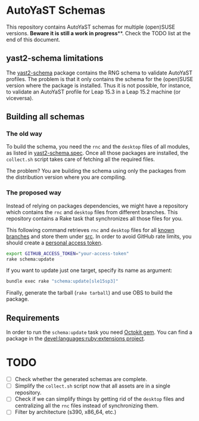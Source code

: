 # AutoYaST Schemas

This repository contains AutoYaST schemas for multiple (open)SUSE versions. **Beware it is still a
work in progress****. Check the TODO list at the end of this document.

## yast2-schema limitations

The [yast2-schema](https://github.com/yast/yast-schema) package contains the RNG schema to validate
AutoYaST profiles. The problem is that it only contains the schema for the (open)SUSE version where
the package is installed. Thus it is not possible, for instance, to validate an AutoYaST profile for
Leap 15.3 in a Leap 15.2 machine (or viceversa).

## Building all schemas

### The old way

To build the schema, you need the `rnc` and the `desktop` files of all modules, as listed in
[yast2-schema.spec](https://github.com/yast/yast-schema/blob/master/package/yast2-schema.spec#L41-L75).
Once all those packages are installed, the `collect.sh` script takes care of fetching all the
required files.

The problem? You are building the schema using only the packages from the distribution version where
you are compiling.

### The proposed way

Instead of relying on packages dependencies, we might have a repository which contains the `rnc` and
`desktop` files from different branches. This repository contains a Rake task that synchronizes all
those files for you.

This following command retrieves `rnc` and `desktop` files for all [known
branches](data/targets.yml) and store them under [src](src/). In order to avoid GitHub rate limits,
you should create a [personal access
token](https://docs.github.com/en/github/authenticating-to-github/keeping-your-account-and-data-secure/creating-a-personal-access-token).

```sh
export GITHUB_ACCESS_TOKEN="your-access-token"
rake schema:update
```

If you want to update just one target, specify its name as argument:

```sh
bundle exec rake "schema:update[sle15sp3]"
```

Finally, generate the tarball (`rake tarball`) and use OBS to build the package.

## Requirements

In order to run the `schema:update` task you need [Octokit gem](https://rubygems.org/gems/octokit/).
You can find a package in the [devel:languages:ruby:extensions
project](https://build.opensuse.org/project/show/devel:languages:ruby:extensions).

# TODO

- [ ] Check whether the generated schemas are complete.
- [ ] Simplify the `collect.sh` script now that all assets are in a single repository.
- [ ] Check if we can simplify things by getting rid of the `desktop` files and centralizing all the
      `rnc` files instead of synchronizing them.
- [ ] Filter by architecture (s390, x86_64, etc.)
